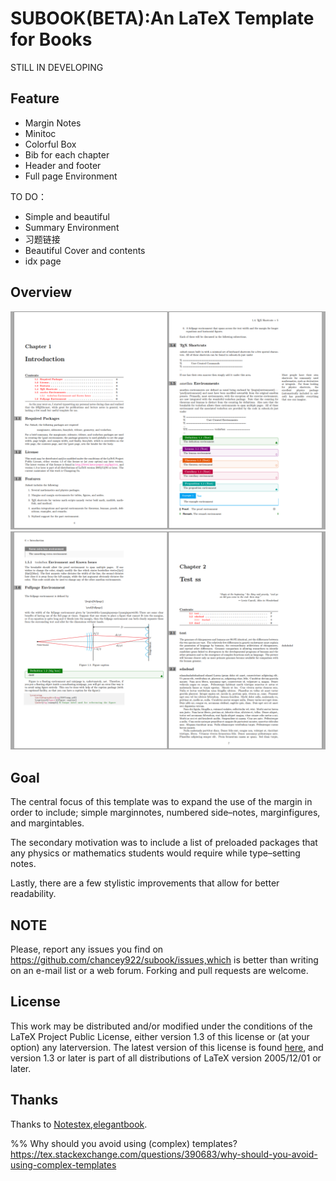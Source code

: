 <!-- Author : Dongsheng Deng & Liam Huang-->
<!-- Program Email: elegantlatex2e@gmail.com -->

# SUBOOK(BETA):An LaTeX Template for Books
STILL IN DEVELOPING
## Feature
* Margin Notes
* Minitoc
* Colorful Box
* Bib for each chapter
* Header and footer
* Full page Environment

TO DO：
* Simple and beautiful
* Summary Environment
* 习题链接
* Beautiful Cover and contents
* idx page
## Overview
![img](img/overview1.png)
![img](img/overview2.png)

## Goal
The central focus of this template was to expand the use of the margin in order to include; simple marginnotes, numbered side–notes, marginfigures, and margintables. 

The secondary motivation was to include a list of
preloaded packages that any physics or mathematics students would require while type–setting notes. 

Lastly, there are a few stylistic improvements that allow for better readability.

## NOTE
Please, report any issues you find on https://github.com/chancey922/subook/issues,which is better than writing on an e-mail list or a web forum. Forking and pull requests are welcome.
## License

This work may be distributed and/or modified under the conditions of the LaTeX
Project Public License, either version 1.3 of this license or (at your option) any laterversion. The latest version of this license is found [here](http://www.latex-project.org/lppl.txt), and version 1.3 or later is part of all distributions of LaTeX version 2005/12/01 or later.

## Thanks
Thanks to [Notestex](https://github.com/Adhumunt/NotesTeX),[elegantbook](https://github.com/ElegantLaTeX/ElegantBook).

%% Why should you avoid using (complex) templates? https://tex.stackexchange.com/questions/390683/why-should-you-avoid-using-complex-templates